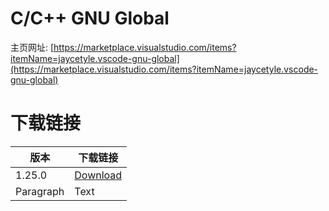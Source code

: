 # C/C++ GNU Global
主页网址: [https://marketplace.visualstudio.com/items?itemName=jaycetyle.vscode-gnu-global](https://marketplace.visualstudio.com/items?itemName=jaycetyle.vscode-gnu-global)

# 下载链接

| 版本      | 下载链接 |
| ----------- | ----------- |
| 1.25.0     | [Download](https://marketplace.visualstudio.com/_apis/public/gallery/publishers/ms-vscode/vsextensions/cpptools/1.25.0/vspackage?targetPlatform=linux-x64)    |
| Paragraph   | Text        |
